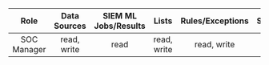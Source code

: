 |    Role     | Data Sources | SIEM ML Jobs/Results |    Lists    | Rules/Exceptions |      Signals/Alerts       |
| :---------: | :----------: | :------------------: | :---------: | :--------------: | :-----------------------: |
| SOC Manager | read, write  |         read         | read, write |   read, write    | read, write, create_index |
